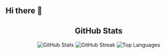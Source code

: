 ## Hi there 👋
<div align="center">
    <h2>GitHub Stats</h2>
    <img src="https://github-readme-stats.vercel.app/api?username=aaa2005&amp;show_icons=true&amp;theme=radical" alt="GitHub Stats">
    <img src="https://github-readme-streak-stats.herokuapp.com?user=aaa2005&amp;theme=radical" alt="GitHub Streak">
    <img src="https://github-readme-stats.vercel.app/api/top-langs/?username=aaa2005&amp;layout=compact&amp;theme=radical" alt="Top Languages">
</div>
<!--
**aaa2005/aaa2005** is a ✨ _special_ ✨ repository because its `README.md` (this file) appears on your GitHub profile.


Here are some ideas to get you started:

- 🔭 I’m currently working on ...
- 🌱 I’m currently learning ...
- 👯 I’m looking to collaborate on ...
- 🤔 I’m looking for help with ...
- 💬 Ask me about ...
- 📫 How to reach me: ...
- 😄 Pronouns: ...
- ⚡ Fun fact: ...
-->
